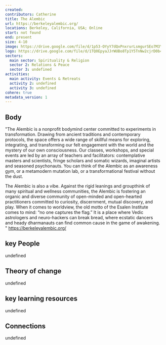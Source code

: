 ```yaml
---
created:
contributors: Catherine
title: The Alembic
url: https://berkeleyalembic.org/
locations: Berkeley, California, USA; Online
start: not found
end: present
size: 4-10
image: https://drive.google.com/file/d/1p53-OYyY7dQxPnxrurLsmgurSEo7M3YB/view?usp=drive_link
logo: https://drive.google.com/file/d/1TQ0EpyaJJrWUBo8Tp1Y5TnNw2cjrD0b4/view?usp=drive_link
sectors:
  main sector: Spirituality & Religion
  sector 2: Relations & Peace
  sector 3: undefined
activities: 
  main activity: Events & Retreats
  activity 2: undefined
  activity 3: undefined
cohere: true
metadata_version: 1
---
```



## Body

"The Alembic is a nonprofit bodymind center committed to experiments in transformation. Drawing from ancient traditions and contemporary protocols, the space offers a wide range of skillful means for exploring, integrating, and transforming our felt engagement with the world and the mystery of our own consciousness. Our classes, workshops, and special events are led by an array of teachers and facilitators: contemplative masters and scientists, fringe scholars and somatic wizards, imaginal artists and seasoned psychonauts. You can think of the Alembic as an awareness gym, or a metamodern mutation lab, or a transformational festival without the dust.

The Alembic is also a vibe. Against the rigid leanings and groupthink of many spiritual and wellness communities, the Alembic is fostering an organic and diverse community of open-minded and open-hearted practitioners committed to curiosity, discernment, mutual discovery, and play. When it comes to worldview, the old motto of the Esalen Institute comes to mind: “no one captures the flag.” It is a place where Vedic astrologers and neuro-hackers can break bread, where ecstatic dancers and heady dharmanauts can find common cause in the game of awakening. "
https://berkeleyalembic.org/ 

## key People

undefined

## Theory of change

undefined

## key learning resources

undefined

## Connections

undefined


